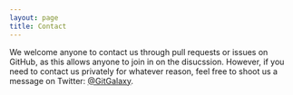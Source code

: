 ```yaml
---
layout: page
title: Contact
---
```


We welcome anyone to contact us through pull requests or issues on GitHub, as this allows anyone to join in on
the disucssion. However, if you need to contact us privately for whatever reason, feel free to shoot us a message on Twitter: [@GitGalaxy](https://twitter.com/GitGalaxy). 
